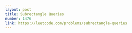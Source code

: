 ```yaml
---
layout: post
title: Subrectangle Queries
number: 1476
link: https://leetcode.com/problems/subrectangle-queries
---
```

